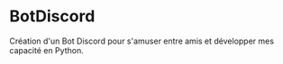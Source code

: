 # BotDiscord

Création d'un Bot Discord pour s'amuser entre amis et développer mes capacité en Python.

